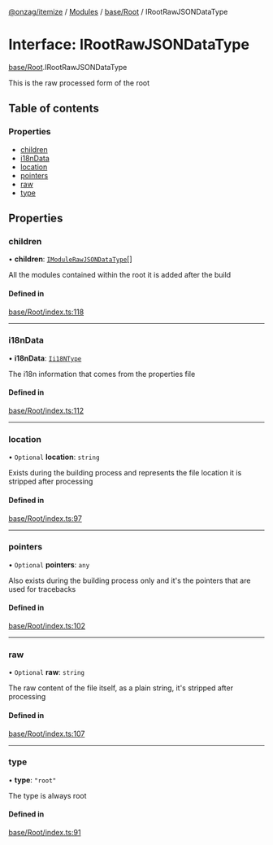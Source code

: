 [@onzag/itemize](../README.md) / [Modules](../modules.md) / [base/Root](../modules/base_Root.md) / IRootRawJSONDataType

# Interface: IRootRawJSONDataType

[base/Root](../modules/base_Root.md).IRootRawJSONDataType

This is the raw processed form of the root

## Table of contents

### Properties

- [children](base_Root.IRootRawJSONDataType.md#children)
- [i18nData](base_Root.IRootRawJSONDataType.md#i18ndata)
- [location](base_Root.IRootRawJSONDataType.md#location)
- [pointers](base_Root.IRootRawJSONDataType.md#pointers)
- [raw](base_Root.IRootRawJSONDataType.md#raw)
- [type](base_Root.IRootRawJSONDataType.md#type)

## Properties

### children

• **children**: [`IModuleRawJSONDataType`](base_Root_Module.IModuleRawJSONDataType.md)[]

All the modules contained within the root it is added after
the build

#### Defined in

[base/Root/index.ts:118](https://github.com/onzag/itemize/blob/73e0c39e/base/Root/index.ts#L118)

___

### i18nData

• **i18nData**: [`Ii18NType`](base_Root.Ii18NType.md)

The i18n information that comes from the properties file

#### Defined in

[base/Root/index.ts:112](https://github.com/onzag/itemize/blob/73e0c39e/base/Root/index.ts#L112)

___

### location

• `Optional` **location**: `string`

Exists during the building process and represents the file location
it is stripped after processing

#### Defined in

[base/Root/index.ts:97](https://github.com/onzag/itemize/blob/73e0c39e/base/Root/index.ts#L97)

___

### pointers

• `Optional` **pointers**: `any`

Also exists during the building process only and it's the pointers
that are used for tracebacks

#### Defined in

[base/Root/index.ts:102](https://github.com/onzag/itemize/blob/73e0c39e/base/Root/index.ts#L102)

___

### raw

• `Optional` **raw**: `string`

The raw content of the file itself, as a plain string, it's stripped
after processing

#### Defined in

[base/Root/index.ts:107](https://github.com/onzag/itemize/blob/73e0c39e/base/Root/index.ts#L107)

___

### type

• **type**: ``"root"``

The type is always root

#### Defined in

[base/Root/index.ts:91](https://github.com/onzag/itemize/blob/73e0c39e/base/Root/index.ts#L91)
